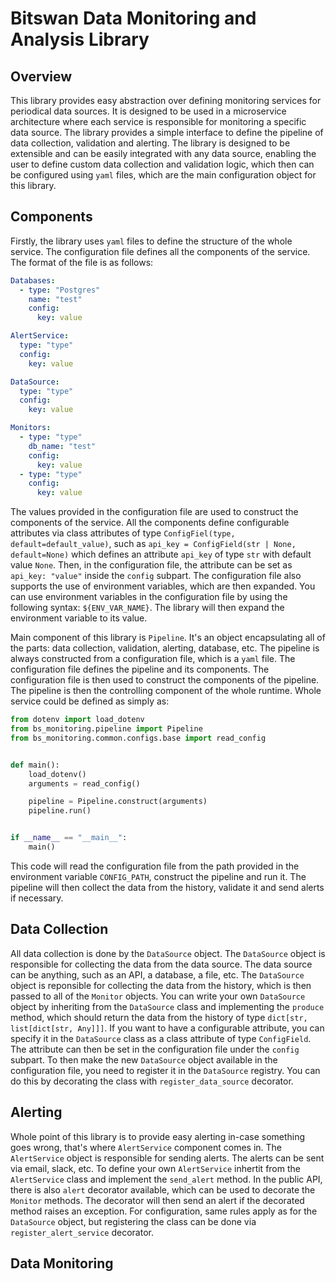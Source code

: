 # Bitswan Data Monitoring and Analysis Library

## Overview

This library provides easy abstraction over defining monitoring services for periodical data sources. It is designed to be used in a microservice architecture where each service is responsible for monitoring a specific data source. The library provides a simple interface to define the pipeline of data collection, validation and alerting. The library is designed to be extensible and can be easily integrated with any data source, enabling the user to define custom data collection and validation logic, which then can be configured using `yaml` files, which are the main configuration object for this library.

## Components

Firstly, the library uses `yaml` files to define the structure of the whole service. The configuration file defines all the components of the service. The format of the file is as follows:

```yaml
Databases:
  - type: "Postgres"
    name: "test"
    config:
      key: value

AlertService:
  type: "type"
  config:
    key: value

DataSource:
  type: "type"
  config:
    key: value

Monitors:
  - type: "type"
    db_name: "test"
    config:
      key: value
  - type: "type"
    config:
      key: value
```

The values provided in the configuration file are used to construct the components of the service. All the components define configurable attributes via class attributes of type `ConfigFiel(type, default=default_value)`, such as `api_key = ConfigField(str | None, default=None)` which defines an attribute `api_key` of type `str` with default value `None`. Then, in the configuration file, the attribute can be set as `api_key: "value"` inside the `config` subpart. The configuration file also supports the use of environment variables, which are then expanded.
You can use environment variables in the configuration file by using the following syntax: `${ENV_VAR_NAME}`. The library will then expand the environment variable to its value.

Main component of this library is `Pipeline`. It's an object encapsulating all of the parts: data collection, validation, alerting, database, etc. The pipeline is always constructed from a configuration file, which is a `yaml` file. The configuration file defines the pipeline and its components. The configuration file is then used to construct the components of the pipeline.
The pipeline is then the controlling component of the whole runtime. Whole service could be defined as simply as:

```python
from dotenv import load_dotenv
from bs_monitoring.pipeline import Pipeline
from bs_monitoring.common.configs.base import read_config


def main():
    load_dotenv()
    arguments = read_config()

    pipeline = Pipeline.construct(arguments)
    pipeline.run()


if __name__ == "__main__":
    main()
```

This code will read the configuration file from the path provided in the environment variable `CONFIG_PATH`, construct the pipeline and run it. The pipeline will then collect the data from the history, validate it and send alerts if necessary.

## Data Collection

All data collection is done by the `DataSource` object. The `DataSource` object is responsible for collecting the data from the data source. The data source can be anything, such as an API, a database, a file, etc. The `DataSource` object is reponsible for collecting the data from the history, which is then passed to all of the `Monitor` objects. You can write your own `DataSource` object by inheriting from the `DataSource` class and implementing the `produce` method, which should return the data from the history of type `dict[str, list[dict[str, Any]]]`.
If you want to have a configurable attribute, you can specify it in the `DataSource` class as a class attribute of type `ConfigField`. The attribute can then be set in the configuration file under the `config` subpart. To then make the new `DataSource` object available in the configuration file, you need to register it in the `DataSource` registry. You can do this by decorating the class with `register_data_source` decorator.

## Alerting

Whole point of this library is to provide easy alerting in-case something goes wrong, that's where `AlertService` component comes in. The `AlertService` object is responsible for sending alerts. The alerts can be sent via email, slack, etc. To define your own `AlertService` inhertit from the `AlertService` class and implement the `send_alert` method. In the public API, there is also `alert` decorator available, which can be used to decorate the `Monitor` methods. The decorator will then send an alert if the decorated method raises an exception. For configuration, same rules apply as for the `DataSource` object, but registering the class can be done via `register_alert_service` decorator.

## Data Monitoring


